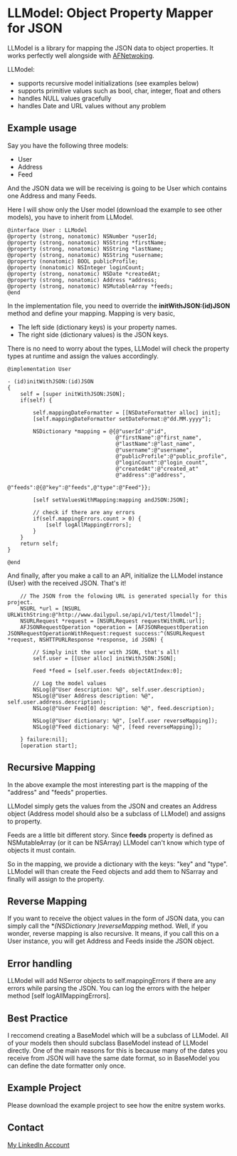 # LLModel: Object Property Mapper for JSON

LLModel is a library for mapping the JSON data to object properties. It works perfectly well alongside with [AFNetwoking][1].

LLModel:
* supports recursive model initializations (see examples below)
* supports primitive values such as bool, char, integer, float and others
* handles NULL values gracefully
* handles Date and URL values without any problem

## Example usage

Say you have the following three models:
* User
* Address
* Feed

And the JSON data we will be receiving is going to be User which contains one Address and many Feeds.

Here I will show only the User model (download the example to see other models), you have to inherit from LLModel.

````
@interface User : LLModel
@property (strong, nonatomic) NSNumber *userId;
@property (strong, nonatomic) NSString *firstName;
@property (strong, nonatomic) NSString *lastName;
@property (strong, nonatomic) NSString *username;
@property (nonatomic) BOOL publicProfile;
@property (nonatomic) NSInteger loginCount;
@property (strong, nonatomic) NSDate *createdAt;
@property (strong, nonatomic) Address *address;
@property (strong, nonatomic) NSMutableArray *feeds;
@end
````

In the implementation file, you need to override the **initWithJSON:(id)JSON** method and define your mapping.
Mapping is very basic,
* The left side (dictionary keys) is your property names.
* The right side (dictionary values) is the JSON keys.

There is no need to worry about the types, LLModel will check the property types at runtime and assign the values accordingly.

````
@implementation User

- (id)initWithJSON:(id)JSON
{
    self = [super initWithJSON:JSON];
    if(self) {

        self.mappingDateFormatter = [[NSDateFormatter alloc] init];
        [self.mappingDateFormatter setDateFormat:@"dd.MM.yyyy"];
        
        NSDictionary *mapping = @{@"userId":@"id",
                                  @"firstName":@"first_name",
                                  @"lastName":@"last_name",
                                  @"username":@"username",
                                  @"publicProfile":@"public_profile",
                                  @"loginCount":@"login_count",
                                  @"createdAt":@"created_at"
                                  @"address":@"address",
                                  @"feeds":@{@"key":@"feeds",@"type":@"Feed"}};
        
        [self setValuesWithMapping:mapping andJSON:JSON];
        
        // check if there are any errors
        if(self.mappingErrors.count > 0) {
            [self logAllMappingErrors];
        }
    }
    return self;
}

@end

````
And finally, after you make a call to an API, initialize the LLModel instance (User) with the received JSON. That's it!

````
    // The JSON from the folowing URL is generated specially for this project.
    NSURL *url = [NSURL URLWithString:@"http://www.dailypul.se/api/v1/test/llmodel"];
    NSURLRequest *request = [NSURLRequest requestWithURL:url];
    AFJSONRequestOperation *operation = [AFJSONRequestOperation JSONRequestOperationWithRequest:request success:^(NSURLRequest *request, NSHTTPURLResponse *response, id JSON) {
        
        // Simply init the user with JSON, that's all!
        self.user = [[User alloc] initWithJSON:JSON];
        
        Feed *feed = [self.user.feeds objectAtIndex:0];
        
        // Log the model values
        NSLog(@"User description: %@", self.user.description);
        NSLog(@"User Address description: %@", self.user.address.description);
        NSLog(@"User Feed[0] description: %@", feed.description);
        
        NSLog(@"User dictionary: %@", [self.user reverseMapping]);
        NSLog(@"Feed dictionary: %@", [feed reverseMapping]);
        
    } failure:nil];
    [operation start];
````

## Recursive Mapping

In the above example the most interesting part is the mapping of the "address" and "feeds" properties.

LLModel simply gets the values from the JSON and creates an Address object (Address model should also be a subclass of LLModel) and assigns to property.

Feeds are a little bit different story. Since **feeds** property is defined as NSMutableArray (or it can be NSArray) LLModel can't know which type of objects it must contain.

So in the mapping, we provide a dictionary with the keys: "key" and "type". LLModel will than create the Feed objects and add them to NSarray and finally will assign to the property.

## Reverse Mapping

If you want to receive the object values in the form of JSON data, you can simply call the **(NSDictionary *)reverseMapping** method.
Well, if you wonder, reverse mapping is also recursive. It means, if you call this on a User instance, you will get Address and Feeds inside the JSON object.

## Error handling

LLModel will add NSerror objects to self.mappingErrors if there are any errors while parsing the JSON. You can log the errors with the helper method [self logAllMappingErrors].

## Best Practice

I reccomend creating a BaseModel which will be a subclass of LLModel. All of your models then should subclass BaseModel instead of LLModel directly.
One of the main reasons for this is because many of the dates you receive from JSON will have the same date format, so in BaseModel you can define the date formatter only once.

## Example Project

Please download the example project to see how the enitre system works.

## Contact

[My LinkedIn Account][2]

 [1]: https://github.com/AFNetworking/AFNetworking
 [2]: http://www.linkedin.com/profile/view?id=44437676


